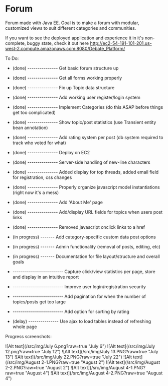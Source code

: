 Forum
=====

Forum made with Java EE. Goal is to make a forum with modular, customized views to suit different categories and communities.

If you want to see the deployed application and experience it in it's non-complete, buggy state, check it out here
http://ec2-54-191-101-201.us-west-2.compute.amazonaws.com:8080/Debate_Platform/

To Do:

* (done) --------------- Get basic forum structure up
* (done) --------------- Get all forms working properly
* (done) --------------- Fix up Topic data structure
* (done) --------------- Add working user register/login system
* (done) --------------- Implement Categories (do this ASAP before things get too complicated)
* (done) --------------- Show topic/post statistics (use Transient entity bean annotation)
* (done) --------------- Add rating system per post (db system required to track who voted for what)
* (done) --------------- Deploy on EC2
* (done) --------------- Server-side handling of new-line characters
* (done) --------------- Added display for top threads, added email field for registration, css changes
* (done) --------------- Properly organize javascript model instantiations (right now it's a mess)
* (done) --------------- Add 'About Me' page
* (done) --------------- Add/display URL fields for topics when users post links
* (done) --------------- Removed javascript onclick links to a href

* (in progress) ------- Add category-specific custom data post options
* (in progress) ------- Admin functionality (removal of posts, editing, etc)
* (in progress) ------- Documentation for file layout/structure and overall goals

* ------------------------- Capture click/view statistics per page, store and display in an intuitive report
* ------------------------- Improve user login/registration security
* ------------------------- Add pagination for when the number of topics/posts get too large
* ------------------------- Add option for sorting by rating
* (delay) --------------- Use ajax to load tables instead of refreshing whole page

Progress screenshots:

![Alt text](/src/img/July 6.png?raw=true "July 6")
![Alt text](/src/img/July 12.png?raw=true "July 12")
![Alt text](/src/img/July 13.PNG?raw=true "July 13")
![Alt text](/src/img/July 22.PNG?raw=true "July 22")
![Alt text](/src/img/August 2-1.PNG?raw=true "August 2")
![Alt text](/src/img/August 2-2.PNG?raw=true "August 2")
![Alt text](/src/img/August 4-1.PNG?raw=true "August 4")
![Alt text](/src/img/August 4-2.PNG?raw=true "August 4")